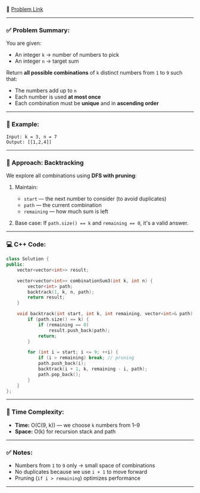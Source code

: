 🔗 [Problem Link](https://leetcode.com/problems/combination-sum-iii/description/)

---

### ✅ Problem Summary:

You are given:

* An integer `k` → number of numbers to pick
* An integer `n` → target sum

Return **all possible combinations** of `k` distinct numbers from `1` to `9` such that:

* The numbers add up to `n`
* Each number is used **at most once**
* Each combination must be **unique** and in **ascending order**

---

### 🧠 Example:

```text
Input: k = 3, n = 7
Output: [[1,2,4]]
```

---

### 🧩 Approach: Backtracking

We explore all combinations using **DFS with pruning**:

1. Maintain:

   * `start` — the next number to consider (to avoid duplicates)
   * `path` — the current combination
   * `remaining` — how much sum is left
2. Base case: If `path.size() == k` and `remaining == 0`, it's a valid answer.

---

### 💻 C++ Code:

```cpp
class Solution {
public:
    vector<vector<int>> result;

    vector<vector<int>> combinationSum3(int k, int n) {
        vector<int> path;
        backtrack(1, k, n, path);
        return result;
    }

    void backtrack(int start, int k, int remaining, vector<int>& path) {
        if (path.size() == k) {
            if (remaining == 0)
                result.push_back(path);
            return;
        }

        for (int i = start; i <= 9; ++i) {
            if (i > remaining) break; // pruning
            path.push_back(i);
            backtrack(i + 1, k, remaining - i, path);
            path.pop_back();
        }
    }
};
```

---

### 🧮 Time Complexity:

* **Time:** O(C(9, k)) — we choose `k` numbers from 1–9
* **Space:** O(k) for recursion stack and path

---

### ✅ Notes:

* Numbers from `1` to `9` only → small space of combinations
* No duplicates because we use `i + 1` to move forward
* Pruning (`if i > remaining`) optimizes performance

---
